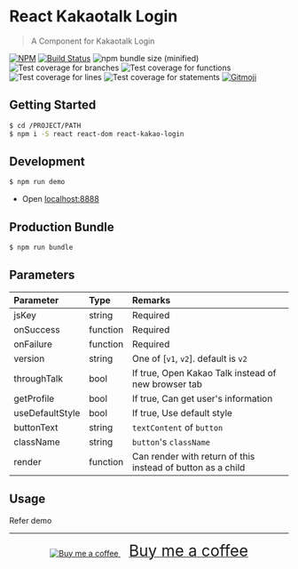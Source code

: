 # React Kakaotalk Login
> A Component for Kakaotalk Login

[![NPM](https://img.shields.io/npm/v/badge-size.svg?style=flat)](https://npmjs.org/package/badge-size)
[![Build Status](https://travis-ci.org/wonism/react-kakao-login.svg?branch=master)](https://travis-ci.org/wonism/react-kakao-login)
![npm bundle size (minified)](https://img.shields.io/bundlephobia/min/react-kakao-login.svg)
![Test coverage for branches](https://github.com/wonism/react-kakao-login/blob/master/coverage/badge-branches.svg)
![Test coverage for functions](https://github.com/wonism/react-kakao-login/blob/master/coverage/badge-functions.svg)
![Test coverage for lines](https://github.com/wonism/react-kakao-login/blob/master/coverage/badge-lines.svg)
![Test coverage for statements](https://github.com/wonism/react-kakao-login/blob/master/coverage/badge-statements.svg)
[![Gitmoji](https://img.shields.io/badge/gitmoji-%20😜%20😍-FFDD67.svg?style=flat-square)](https://gitmoji.carloscuesta.me)

## Getting Started
```sh
$ cd /PROJECT/PATH
$ npm i -S react react-dom react-kakao-login
```

## Development
```sh
$ npm run demo
```
- Open [localhost:8888](http://localhost:8888)

## Production Bundle
```sh
$ npm run bundle
```

## Parameters
| Parameter        | Type       | Remarks                                                       |
|:-----------------|:-----------|:--------------------------------------------------------------|
| jsKey            | string     | Required                                                      |
| onSuccess        | function   | Required                                                      |
| onFailure        | function   | Required                                                      |
| version          | string     | One of [`v1`, `v2`]. default is `v2`                          |
| throughTalk      | bool       | If true, Open Kakao Talk instead of new browser tab           |
| getProfile       | bool       | If true, Can get user's information                           |
| useDefaultStyle  | bool       | If true, Use default style                                    |
| buttonText       | string     | `textContent` of `button`                                     |
| className        | string     | `button`'s `className`                                        |
| render           | function   | Can render with return of this instead of button as a child   |

## Usage
Refer demo

---

<p align="center">
  <a class="bmc-button" target="_blank" href="https://www.buymeacoffee.com/dQ3sAxl" rel="noopener noreferrer">
    <img src="https://cdn.buymeacoffee.com/buttons/bmc-new-btn-logo.svg" alt="Buy me a coffee">
    <span style="margin-left:15px;font-size:28px !important;">
      Buy me a coffee
    </span>
  </a>
</p>
